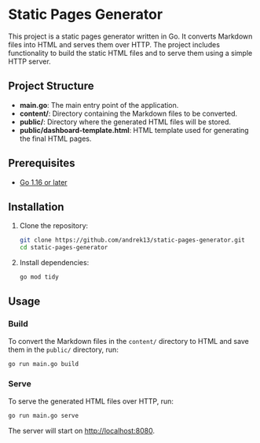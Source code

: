 # Static Pages Generator

This project is a static pages generator written in Go. It converts Markdown files into HTML and serves them over HTTP. The project includes functionality to build the static HTML files and to serve them using a simple HTTP server.

## Project Structure

- **main.go**: The main entry point of the application.
- **content/**: Directory containing the Markdown files to be converted.
- **public/**: Directory where the generated HTML files will be stored.
- **public/dashboard-template.html**: HTML template used for generating the final HTML pages.

## Prerequisites

- [Go 1.16 or later](https://golang.org/dl/)

## Installation

1. Clone the repository:
   ```bash
   git clone https://github.com/andrek13/static-pages-generator.git
   cd static-pages-generator
   ```

2. Install dependencies:
   ```bash
   go mod tidy
   ```

## Usage

### Build

To convert the Markdown files in the `content/` directory to HTML and save them in the `public/` directory, run:

```bash
go run main.go build
```

### Serve

To serve the generated HTML files over HTTP, run:

```bash
go run main.go serve
```

The server will start on [http://localhost:8080](http://localhost:8080).
